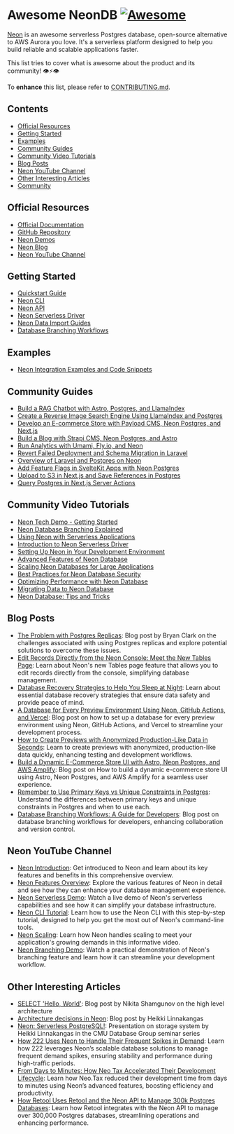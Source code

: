 # Awesome NeonDB   [![Awesome](https://awesome.re/badge-flat.svg)](https://awesome.re)

[Neon](https://neon.tech) is an awesome serverless Postgres database, open-source alternative to AWS Aurora you love. It's a serverless platform designed to help you build reliable and scalable applications faster.

This list tries to cover what is awesome about the product and its community! 👁⚡️👁

To **enhance** this list, please refer to [CONTRIBUTING.md](CONTRIBUTING.md).

## Contents

- [Official Resources](#official-resources)
- [Getting Started](#getting-started)
- [Examples](#examples)
- [Community Guides](#community-guides)
- [Community Video Tutorials](#community-video-tutorials)
- [Blog Posts](#blog-posts)
- [Neon YouTube Channel](#neon-youtube-channel)
- [Other Interesting Articles](#other-interesting-articles)
- [Community](#community)

## Official Resources

- [Official Documentation](https://neon.tech/docs)
- [GitHub Repository](https://github.com/neondatabase/neon)
- [Neon Demos](https://neon.tech/demos)
- [Neon Blog](https://neon.tech/blog)
- [Neon YouTube Channel](https://www.youtube.com/@neondatabase)

## Getting Started

- [Quickstart Guide](https://neon.tech/docs/get-started-with-neon/signing-up)
- [Neon CLI](https://neon.tech/docs/reference/neon-cli)
- [Neon API](https://api-docs.neon.tech/reference/getting-started-with-neon-api)
- [Neon Serverless Driver](https://neon.tech/docs/serverless/serverless-driver)
- [Neon Data Import Guides](https://neon.tech/docs/import/import-intro)
- [Database Branching Workflows](https://neon.tech/flow)

## Examples

- [Neon Integration Examples and Code Snippets](https://github.com/neondatabase/examples)


## Community Guides

- [Build a RAG Chatbot with Astro, Postgres, and LlamaIndex](https://neon.tech/guides/chatbot-astro-postgres-llamaindex)
- [Create a Reverse Image Search Engine Using LlamaIndex and Postgres](https://neon.tech/guides/llamaindex-postgres-search-images)
- [Develop an E-commerce Store with Payload CMS, Neon Postgres, and Next.js](https://neon.tech/guides/payload)
- [Build a Blog with Strapi CMS, Neon Postgres, and Astro](https://neon.tech/guides/strapi-cms)
- [Run Analytics with Umami, Fly.io, and Neon](https://neon.tech/guides/self-hosting-umami-neon)
- [Revert Failed Deployment and Schema Migration in Laravel](https://neon.tech/guides/laravel-migration-rollbacks)
- [Overview of Laravel and Postgres on Neon](https://neon.tech/guides/laravel-overview)
- [Add Feature Flags in SvelteKit Apps with Neon Postgres](https://neon.tech/guides/feature-flags-sveltekit)
- [Upload to S3 in Next.js and Save References in Postgres](https://neon.tech/guides/next-upload-aws-s3)
- [Query Postgres in Next.js Server Actions](https://neon.tech/guides/next-server-actions)

## Community Video Tutorials

- [Neon Tech Demo - Getting Started](https://www.youtube.com/watch?v=JtgwiJggOU0)
- [Neon Database Branching Explained](https://www.youtube.com/watch?v=hFULG1Dx8wo)
- [Using Neon with Serverless Applications](https://www.youtube.com/watch?v=9pCsyBlpmrc&t=2s)
- [Introduction to Neon Serverless Driver](https://www.youtube.com/watch?v=_LF-IvJsr5Y)
- [Setting Up Neon in Your Development Environment](https://www.youtube.com/watch?v=cxgAN7T3rq8)
- [Advanced Features of Neon Database](https://www.youtube.com/watch?v=XkOXNlHJP6M&t=6125s)
- [Scaling Neon Databases for Large Applications](https://www.youtube.com/watch?v=jXyTIQOfTTk&t=7838s)
- [Best Practices for Neon Database Security](https://www.youtube.com/watch?v=W-Bd7nzzz3o&t=426s)
- [Optimizing Performance with Neon Database](https://www.youtube.com/watch?v=N_uNKAus0II&t=6387s)
- [Migrating Data to Neon Database](https://www.youtube.com/watch?v=duMr6MTViUY)
- [Neon Database: Tips and Tricks](https://www.youtube.com/watch?v=T23Dv69j1JU)

## Blog Posts

- [The Problem with Postgres Replicas](https://neon.tech/blog/the-problem-with-postgres-replicas): Blog post by Bryan Clark on the challenges associated with using Postgres replicas and explore potential solutions to overcome these issues.
- [Edit Records Directly from the Neon Console: Meet the New Tables Page](https://neon.tech/blog/edit-records-directly-from-the-neon-console-meet-the-new-tables-page): Learn about Neon's new Tables page feature that allows you to edit records directly from the console, simplifying database management.
- [Database Recovery Strategies to Help You Sleep at Night](https://neon.tech/blog/database-recovery-strategies-to-help-you-sleep-at-night): Learn about essential database recovery strategies that ensure data safety and provide peace of mind.
- [A Database for Every Preview Environment Using Neon, GitHub Actions, and Vercel](https://neon.tech/blog/branching-with-preview-environments): Blog post on how to set up a database for every preview environment using Neon, GitHub Actions, and Vercel to streamline your development process.
- [How to Create Previews with Anonymized Production-Like Data in Seconds](https://neon.tech/blog/how-to-create-previews-with-anonymized-production-like-data-in-seconds): Learn to create previews with anonymized, production-like data quickly, enhancing testing and development workflows.
- [Build a Dynamic E-Commerce Store UI with Astro, Neon Postgres, and AWS Amplify](https://neon.tech/blog/build-a-dynamic-e-commerce-store-ui-with-astro-neon-postgres-and-aws-amplify): Blog post on How to build a dynamic e-commerce store UI using Astro, Neon Postgres, and AWS Amplify for a seamless user experience.
- [Remember to Use Primary Keys vs Unique Constraints in Postgres](https://neon.tech/blog/remember-to-use-primary-keys-vs-unique-constraints-in-postgres): Understand the differences between primary keys and unique constraints in Postgres and when to use each.
- [Database Branching Workflows: A Guide for Developers](https://neon.tech/blog/database-branching-workflows-a-guide-for-developers): Blog post on database branching workflows for developers, enhancing collaboration and version control.


## Neon YouTube Channel

- [Neon Introduction](https://www.youtube.com/watch?v=EB0Nu_e9wCs): Get introduced to Neon and learn about its key features and benefits in this comprehensive overview.
- [Neon Features Overview](https://www.youtube.com/watch?v=I6DCo5RwHBE&t=474s): Explore the various features of Neon in detail and see how they can enhance your database management experience.
- [Neon Serverless Demo](https://www.youtube.com/watch?v=kvIK2NpuF2I): Watch a live demo of Neon's serverless capabilities and see how it can simplify your database infrastructure.
- [Neon CLI Tutorial](https://www.youtube.com/watch?v=i_mAHOhpBSA): Learn how to use the Neon CLI with this step-by-step tutorial, designed to help you get the most out of Neon's command-line tools.
- [Neon Scaling](https://www.youtube.com/watch?v=atuu5XWkHBI): Learn how Neon handles scaling to meet your application's growing demands in this informative video.
- [Neon Branching Demo](https://www.youtube.com/watch?v=MSdHFUCeQ8g): Watch a practical demonstration of Neon's branching feature and learn how it can streamline your development workflow.

## Other Interesting Articles

- [SELECT 'Hello, World'](https://neon.tech/blog/hello-world/): Blog post by Nikita Shamgunov on the high level architecture
- [Architecture decisions in Neon](https://neon.tech/blog/architecture-decisions-in-neon/): Blog post by Heikki Linnakangas
- [Neon: Serverless PostgreSQL!](https://www.youtube.com/watch?v=rES0yzeERns): Presentation on storage system by Heikki Linnakangas in the CMU Database Group seminar series
- [How 222 Uses Neon to Handle Their Frequent Spikes in Demand](https://neon.tech/blog/how-222-uses-neon-to-handle-their-frequent-spikes-in-demand): Learn how 222 leverages Neon’s scalable database solutions to manage frequent demand spikes, ensuring stability and performance during high-traffic periods.
- [From Days to Minutes: How Neo Tax Accelerated Their Development Lifecycle](https://neon.tech/blog/from-days-to-minutes-how-neo-tax-accelerated-their-development-lifecycle): Learn how Neo.Tax reduced their development time from days to minutes using Neon’s advanced features, boosting efficiency and productivity.
- [How Retool Uses Retool and the Neon API to Manage 300k Postgres Databases](https://neon.tech/blog/how-retool-uses-retool-and-the-neon-api-to-manage-300k-postgres-databases): Learn how Retool integrates with the Neon API to manage over 300,000 Postgres databases, streamlining operations and enhancing performance.
